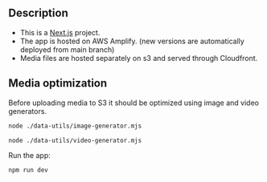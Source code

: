 ## Description

- This is a [Next.js](https://nextjs.org/) project.
- The app is hosted on AWS Amplify. (new versions are automatically deployed from main branch)
- Media files are hosted separately on s3 and served through Cloudfront.

## Media optimization

Before uploading media to S3 it should be optimized using image and video generators.

```bash
node ./data-utils/image-generator.mjs
```

```bash
node ./data-utils/video-generator.mjs
```

Run the app:

```bash
npm run dev
```
